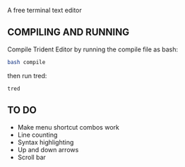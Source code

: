 A free terminal text editor

## COMPILING AND RUNNING
Compile Trident Editor by running the compile file as bash: 
```sh
bash compile
```
then run tred:
```
tred
```

## TO DO
- Make menu shortcut combos work
- Line counting
- Syntax highlighting
- Up and down arrows
- Scroll bar